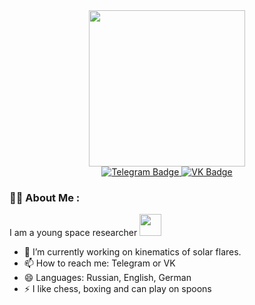 
<div id="header" align="center">
  <img src="https://media.giphy.com/media/aer096d3vD4rYVsgNn/giphy.gif" width="250"/>
</div>

<div id="badges" align="center">
  <a href="https://t.me/Ms_Risha">
    <img src="https://img.shields.io/badge/Telegram-blue?logo=telegram&logoColor=white&style=for-the-badge" alt="Telegram Badge"/>
  </a>
  <a href="https://vk.com/arina_radivon">
    <img src="https://img.shields.io/badge/VK-black?logo=vk&logoColor=white&style=for-the-badge" alt="VK Badge"/>
  </a>
</div>

<div id="counter" align="center">
  <img src="https://komarev.com/ghpvc/?username=arina-radivon&style=flat-square&color=blue" alt="" />
</div>

### :woman_technologist: About Me : 

I am a young space researcher <img src="https://media.giphy.com/media/PmnZpShBXOPHa/giphy.gif" width="35"> 

- 🔭 I’m currently working on kinematics of solar flares.
- 📫 How to reach me: Telegram or VK
- 😄 Languages: Russian, English, German
- ⚡ I like chess, boxing and can play on spoons

